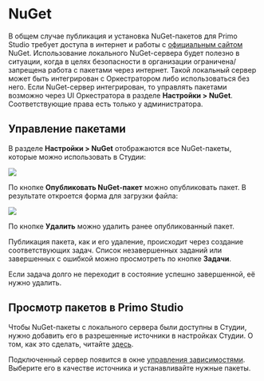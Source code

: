 # NuGet
В общем случае публикация и установка NuGet-пакетов для Primo Studio требует доступа в интернет и работы с [официальным сайтом](https://www.nuget.org/) NuGet. Использование локального NuGet-сервера будет полезно в ситуации, когда в целях безопасности в организации ограничена/запрещена работа с пакетами через интернет. Такой локальный сервер может быть интегрирован с Оркестратором либо использоваться без него. Если NuGet-сервер интегрирован, то управлять пакетами возможно через UI Оркестратора в разделе **Настройки > NuGet**. Соответствующие права есть только у администратора.

## Управление пакетами
В разделе **Настройки > NuGet** отображаются все NuGet-пакеты, которые можно использовать в Студии:

![](../../../orchestrator-new/resources/orchestrator-admin/nuget-1.png)

По кнопке **Опубликовать NuGet-пакет** можно опубликовать пакет. В результате откроется форма для загрузки файла:

![](../../../orchestrator-new/resources/orchestrator-admin/nuget-2.PNG)

По кнопке **Удалить** можно удалить ранее опубликованный пакет.

Публикация пакета, как и его удаление, происходит через создание соответствующих задач. 
Список незавершенных заданий или завершенных с ошибкой можно просмотреть по кнопке **Задачи**.

Если задача долго не переходит в состояние успешно завершенной, её нужно удалить.

## Просмотр пакетов в Primo Studio
Чтобы NuGet-пакеты с локального сервера были доступны в Студии, нужно добавить его в разрешенные источники в настройках Студии. О том, как это сделать, читайте [здесь](https://docs.primo-rpa.ru/primo-rpa/primo-studio/settings/nuget).

Подключенный сервер появится в окне [управления зависимостями](https://docs.primo-rpa.ru/primo-rpa/primo-studio/projects/manage-dependencies). Выберите его в качестве источника и устанавливайте нужные пакеты. 